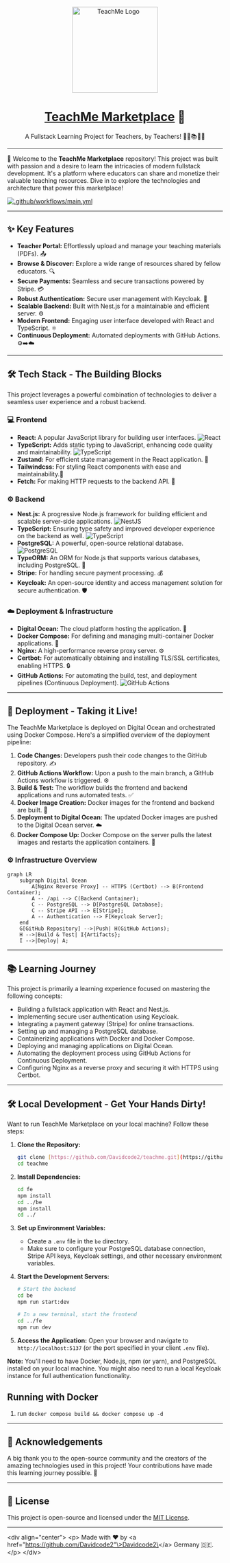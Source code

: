 <div align="center">
  <br />
  <img src="https://raw.githubusercontent.com/Davidcode2/teachme/main/client/public/logo.png" alt="TeachMe Logo" width="200">
  <h1><a href="https://your-deployed-marketplace-url.com">TeachMe Marketplace</a> 🚀</h1>
  <p>
    A Fullstack Learning Project for Teachers, by Teachers! 🧑‍🏫📚👩‍🏫
  </p>
</div>

---

👋 Welcome to the **TeachMe Marketplace** repository! This project was built with passion and a desire to learn the intricacies of modern fullstack development. It's a platform where educators can share and monetize their valuable teaching resources. Dive in to explore the technologies and architecture that power this marketplace!

[![.github/workflows/main.yml](https://github.com/Davidcode2/teachme/actions/workflows/main.yml/badge.svg)](https://github.com/Davidcode2/teachme/actions/workflows/main.yml)

---

## ✨ Key Features

* **Teacher Portal:** Effortlessly upload and manage your teaching materials (PDFs). 📤
* **Browse & Discover:** Explore a wide range of resources shared by fellow educators. 🔍
* **Secure Payments:** Seamless and secure transactions powered by Stripe. 💳
* **Robust Authentication:** Secure user management with Keycloak. 🔑
* **Scalable Backend:** Built with Nest.js for a maintainable and efficient server. ⚙️
* **Modern Frontend:** Engaging user interface developed with React and TypeScript. ⚛️
* **Continuous Deployment:** Automated deployments with GitHub Actions. ⚙️➡️☁️

---

## 🛠️ Tech Stack - The Building Blocks

This project leverages a powerful combination of technologies to deliver a seamless user experience and a robust backend.

### 💻 Frontend

* **React:** A popular JavaScript library for building user interfaces. <img src="https://img.shields.io/badge/React-%2320232a.svg?style=for-the-badge&logo=react&logoColor=%2361DAFB" alt="React">
* **TypeScript:** Adds static typing to JavaScript, enhancing code quality and maintainability. <img src="https://img.shields.io/badge/TypeScript-%23007ACC.svg?style=for-the-badge&logo=typescript&logoColor=white" alt="TypeScript">
* **Zustand:** For efficient state management in the React application. 🔄
* **Tailwindcss:** For styling React components with ease and maintainability.💅
* **Fetch:** For making HTTP requests to the backend API. 📡

### ⚙️ Backend

* **Nest.js:** A progressive Node.js framework for building efficient and scalable server-side applications. <img src="https://img.shields.io/badge/NestJS-%23E0234E.svg?style=for-the-badge&logo=nestjs&logoColor=white" alt="NestJS">
* **TypeScript:** Ensuring type safety and improved developer experience on the backend as well. <img src="https://img.shields.io/badge/TypeScript-%23007ACC.svg?style=for-the-badge&logo=typescript&logoColor=white" alt="TypeScript">
* **PostgreSQL:** A powerful, open-source relational database. <img src="https://img.shields.io/badge/PostgreSQL-%23316192.svg?style=for-the-badge&logo=postgresql&logoColor=white" alt="PostgreSQL">
* **TypeORM:** An ORM for Node.js that supports various databases, including PostgreSQL. 🐘
* **Stripe:** For handling secure payment processing. 💰
* **Keycloak:** An open-source identity and access management solution for secure authentication. 🛡️

### ☁️ Deployment & Infrastructure

* **Digital Ocean:** The cloud platform hosting the application. 🌊
* **Docker Compose:** For defining and managing multi-container Docker applications. 🐳
* **Nginx:** A high-performance reverse proxy server. ⚙️
* **Certbot:** For automatically obtaining and installing TLS/SSL certificates, enabling HTTPS. 🔒
* **GitHub Actions:** For automating the build, test, and deployment pipelines (Continuous Deployment). <img src="https://img.shields.io/badge/GitHub%20Actions-%232671E5.svg?style=for-the-badge&logo=githubactions&logoColor=white" alt="GitHub Actions">

---

## 🚀 Deployment - Taking it Live!

The TeachMe Marketplace is deployed on Digital Ocean and orchestrated using Docker Compose. Here's a simplified overview of the deployment pipeline:

1.  **Code Changes:** Developers push their code changes to the GitHub repository. ✍️
2.  **GitHub Actions Workflow:** Upon a push to the main branch, a GitHub Actions workflow is triggered. ⚙️
3.  **Build & Test:** The workflow builds the frontend and backend applications and runs automated tests. ✅
4.  **Docker Image Creation:** Docker images for the frontend and backend are built. 🐳
5.  **Deployment to Digital Ocean:** The updated Docker images are pushed to the Digital Ocean server. ☁️
6.  **Docker Compose Up:** Docker Compose on the server pulls the latest images and restarts the application containers. 🔄

### ⚙️ Infrastructure Overview

```mermaid
graph LR
    subgraph Digital Ocean
        A[Nginx Reverse Proxy] -- HTTPS (Certbot) --> B(Frontend Container);
        A -- /api --> C(Backend Container);
        C -- PostgreSQL --> D[PostgreSQL Database];
        C -- Stripe API --> E[Stripe];
        A -- Authentication --> F[Keycloak Server];
    end
    G[GitHub Repository] -->|Push| H(GitHub Actions);
    H -->|Build & Test| I{Artifacts};
    I -->|Deploy| A;
```

-----

## 📚 Learning Journey

This project is primarily a learning experience focused on mastering the following concepts:

  * Building a fullstack application with React and Nest.js.
  * Implementing secure user authentication using Keycloak.
  * Integrating a payment gateway (Stripe) for online transactions.
  * Setting up and managing a PostgreSQL database.
  * Containerizing applications with Docker and Docker Compose.
  * Deploying and managing applications on Digital Ocean.
  * Automating the deployment process using GitHub Actions for Continuous Deployment.
  * Configuring Nginx as a reverse proxy and securing it with HTTPS using Certbot.

-----

## 🛠️ Local Development - Get Your Hands Dirty\!

Want to run TeachMe Marketplace on your local machine? Follow these steps:

1.  **Clone the Repository:**

    ```bash
    git clone [https://github.com/Davidcode2/teachme.git](https://github.com/Davidcode2/teachme.git)
    cd teachme
    ```

2.  **Install Dependencies:**

    ```bash
    cd fe
    npm install
    cd ../be
    npm install
    cd ../
    ```

3.  **Set up Environment Variables:**

      * Create a `.env` file in the `be` directory.
      * Make sure to configure your PostgreSQL database connection, Stripe API keys, Keycloak settings, and other necessary environment variables.

4.  **Start the Development Servers:**

    ```bash
    # Start the backend
    cd be
    npm run start:dev

    # In a new terminal, start the frontend
    cd ../fe
    npm run dev
    ```

5.  **Access the Application:** Open your browser and navigate to `http://localhost:5137` (or the port specified in your client `.env` file).

**Note:** You'll need to have Docker, Node.js, npm (or yarn), and PostgreSQL installed on your local machine. You might also need to run a local Keycloak instance for full authentication functionality.

## Running with Docker 

1. run `docker compose build && docker compose up -d`

-----

## 🙏 Acknowledgements

A big thank you to the open-source community and the creators of the amazing technologies used in this project\! Your contributions have made this learning journey possible. 🙌

-----

## 📜 License

This project is open-source and licensed under the [MIT License](https://www.google.com/search?q=LICENSE).

-----

\<div align="center"\>
\<p\>
Made with ❤️ by \<a href="https://github.com/Davidcode2"\>Davidcode2\</a\> Germany 🇩🇪.
\</p\>
\</div\>
